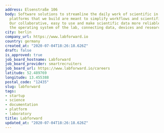 ```yaml
---
address: Elsenstraße 106
body: Software solutions to streamline the daily work of scientific in the lab. The
  platforms that we build are meant to simplify workflows and scientific documentation.
  Our collaborative, easy to use and make scientific data more reliable. We are building
  the operating system of the lab, connecting data, devices and researchers.
city: berlin
company_url: https://www.labforward.io
country: germany
created_at: "2020-07-04T18:26:18.626Z"
draft: false
is_approved: true
job_board_hostname: Labforward
job_board_provider: smartrecruiters
job_board_url: https://www.labforward.io/careers
latitude: 52.489769
longitude: 13.455388
postal_code: "12435"
slug: labforward
tags:
- startup
- science
- documentation
- platform
- laboratory
title: Labforward
updated_at: "2020-07-04T18:26:18.626Z"
---
```

